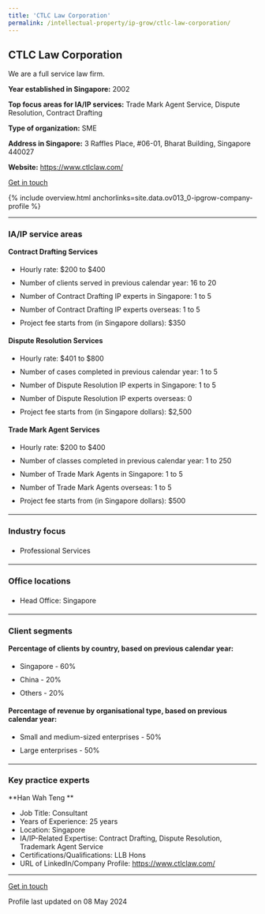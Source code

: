 ```yaml
---
title: 'CTLC Law Corporation'
permalink: /intellectual-property/ip-grow/ctlc-law-corporation/
---
```


## CTLC Law Corporation

We are a full service law firm.

<b>Year established in Singapore:</b> 2002

<b>Top focus areas for IA/IP services:</b> Trade Mark Agent Service, Dispute Resolution, Contract Drafting

<b>Type of organization:</b> SME

<b>Address in Singapore:</b> 3 Raffles Place, #06-01, Bharat Building, Singapore 440027

<b>Website:</b> <a href='https://www.ctlclaw.com/'>https://www.ctlclaw.com/</a>

<a class='btn' href='https://form.gov.sg/6632ec6983afe4776d1968c3' target='_blank' rel='noopener'>Get in touch</a>

{% include overview.html anchorlinks=site.data.ov013_0-ipgrow-company-profile %}

---
<a name='ip-related-service-areas'></a>
### IA/IP service areas

**Contract Drafting Services**

<ul>
<li style='line-height: 27px; margin: 0px 0px !important'>Hourly rate:  $200 to $400</li>
<li style='line-height: 27px; margin: 0px 0px !important'>Number of clients served in previous calendar year: 16 to 20</li>
<li style='line-height: 27px; margin: 0px 0px !important'>Number of Contract Drafting IP experts in Singapore: 1 to 5</li>
<li style='line-height: 27px; margin: 0px 0px !important'>Number of Contract Drafting IP experts overseas: 1 to 5</li>
<li style='line-height: 27px; margin: 0px 0px !important'>Project fee starts from (in Singapore dollars): $350</li>
</ul>

**Dispute Resolution Services**

<ul>
<li style='line-height: 27px; margin: 0px 0px !important'>Hourly rate:  $401 to $800</li>
<li style='line-height: 27px; margin: 0px 0px !important'>Number of cases completed in previous calendar year: 1 to 5</li>
<li style='line-height: 27px; margin: 0px 0px !important'>Number of Dispute Resolution IP experts in Singapore: 1 to 5</li>
<li style='line-height: 27px; margin: 0px 0px !important'>Number of Dispute Resolution IP experts overseas: 0</li>
<li style='line-height: 27px; margin: 0px 0px !important'>Project fee starts from (in Singapore dollars):  $2,500</li>
</ul>

**Trade Mark Agent Services**

<ul>
<li style='line-height: 27px; margin: 0px 0px !important'>Hourly rate:  $200 to $400</li>
<li style='line-height: 27px; margin: 0px 0px !important'>Number of classes completed in previous calendar year: 1 to 250</li>
<li style='line-height: 27px; margin: 0px 0px !important'>Number of Trade Mark Agents in Singapore: 1 to 5</li>
<li style='line-height: 27px; margin: 0px 0px !important'>Number of Trade Mark Agents overseas: 1 to 5</li>
<li style='line-height: 27px; margin: 0px 0px !important'>Project fee starts from (in Singapore dollars):  $500</li>
</ul>

---
<a name='industry-focus'></a>
### Industry focus

<ul><li style='line-height: 27px; margin: 0px 0px !important'> Professional Services</li></ul>

---
<a name='office-locations'></a>
### Office locations

<ul><li style='line-height: 27px; margin: 0px 0px !important'> Head Office: Singapore</li></ul>

---
<a name='client-segments'></a>
### Client segments

**Percentage of clients by country, based on previous calendar year:**

<ul><li style='line-height: 27px; margin: 0px 0px !important'> Singapore - 60%</li><li style='line-height: 27px; margin: 0px 0px !important'>China - 20%</li><li style='line-height: 27px; margin: 0px 0px !important'>Others - 20% </li></ul>

**Percentage of revenue by organisational type, based on previous calendar year:**

<ul><li style='line-height: 27px; margin: 0px 0px !important'> Small and medium-sized enterprises - 50%</li><li style='line-height: 27px; margin: 0px 0px !important'>Large enterprises - 50%</li></ul>

---
<a name='key-practice-experts'></a>
### Key practice experts

**Han Wah Teng **

- Job Title: Consultant
- Years of Experience: 25 years
- Location: Singapore
- IA/IP-Related Expertise: Contract Drafting, Dispute Resolution, Trademark Agent Service
- Certifications/Qualifications: LLB Hons
- URL of LinkedIn/Company Profile: 
<a href="https://www.ctlclaw.com/" target="_blank" rel="noopener">https://www.ctlclaw.com/</a>  

---
<p>
<a class='btn' href='https://form.gov.sg/6632ec6983afe4776d1968c3' target='_blank' rel='noopener'>Get in touch</a>
</p>
Profile last updated on 08 May 2024
